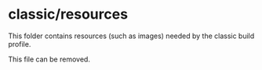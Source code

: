 # classic/resources

This folder contains resources (such as images) needed by the classic build
profile.

This file can be removed.
